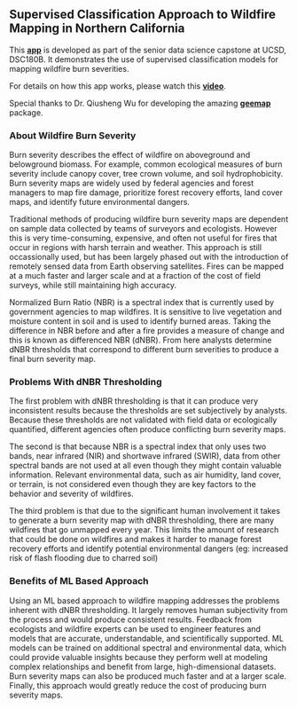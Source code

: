 ## Supervised Classification Approach to Wildfire Mapping in Northern California

This **[app](https://mlwildfiremap.streamlitapp.com/)**
is developed as part of the senior data science capstone at UCSD, DSC180B. It demonstrates the use of supervised classification models for mapping wildfire burn severities. 

For details on how this app works, please watch this **[video](https://www.youtube.com/watch?v=NXZ4kPdbnyo)**.

Special thanks to Dr. Qiusheng Wu for developing the amazing **[geemap](https://geemap.org/)** package.

### About Wildfire Burn Severity
Burn severity describes the effect of wildfire on aboveground and belowground biomass. For example, common ecological measures of burn severity include canopy cover, tree crown volume, and soil hydrophobicity. Burn severity maps are widely used by federal agencies and forest managers to map fire damage, prioritize forest recovery efforts, land cover maps, and identify future environmental dangers.

Traditional methods of producing wildfire burn severity maps are dependent on sample data collected by teams of surveyors and ecologists. However this is very time-consuming, expensive, and often not useful for fires that occur in regions with harsh terrain and weather. 
This approach is still occassionally used, but has been largely phased out with the introduction of remotely sensed data from Earth observing satellites. Fires can be mapped at a much faster and larger scale and at a fraction of the cost of field surveys, while still maintaining high accuracy.

Normalized Burn Ratio (NBR) is a spectral index that is currently used by government agencies to map wildfires. It is sensitive to live vegetation and moisture content in soil and is used to identify burned areas. Taking the difference in NBR before and after a fire provides a measure of change and this is known as differenced NBR (dNBR). From here analysts determine dNBR thresholds that correspond to different burn severities to produce a final burn severity map. 

### Problems With dNBR Thresholding

The first problem with dNBR thresholding is that it can produce very inconsistent results because the thresholds are set subjectively by analysts. Because these thresholds are not validated with field data or ecologically quantified, different agencies often produce conflicting burn severity maps. 

The second is that because NBR is a spectral index that only uses two bands, near infrared (NIR) and shortwave infrared (SWIR), data from other spectral bands are not used at all even though they might contain valuable information. Relevant environmental data, such as air humidity, land cover, or terrain, is not considered even though they are key factors to the behavior and severity of wildfires.

The third problem is that due to the significant human involvement it takes to generate a burn severity map with dNBR thresholding, there are many wildfires that go unmapped every year. This limits the amount of research that could be done on wildfires and makes it harder to manage forest recovery efforts and identify potential environmental dangers (eg: increased risk of flash flooding due to charred soil)


### Benefits of ML Based Approach

Using an ML based approach to wildfire mapping addresses the problems inherent with dNBR thresholding. It largely removes human subjectivity from the process and would produce consistent results. Feedback from ecologists and wildfire experts can be used to engineer features and models that are accurate, understandable, and scientifically supported.
ML models can be trained on additional spectral and environmental data, which could provide valuable insights because they perform well at modeling complex relationships and benefit from large, high-dimensional datasets. Burn severity maps can also be produced much faster and at a larger scale.
Finally, this approach would greatly reduce the cost of producing burn severity maps.

